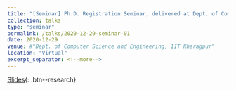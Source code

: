 ```yaml
---
title: "[Seminar] Ph.D. Registration Seminar, delivered at Dept. of Computer Science and Engineering, IIT Kharagpur"
collection: talks
type: "seminar"
permalink: /talks/2020-12-29-seminar-01
date: 2020-12-29
venue: #"Dept. of Computer Science and Engineering, IIT Kharagpur"
location: "Virtual"
excerpt_separator: <!--more-->
---
```


<!--more-->
[Slides](https://docs.google.com/presentation/d/e/2PACX-1vTPWw3MBpjn-ZwybaC5KC2s7OZi5fwoIPMSf78yNuUlW2kR9Bopp_NDysfVHfdrtE7v_m1VKue47j2o/pub?start=false&loop=false&delayms=3000){: .btn--research}

